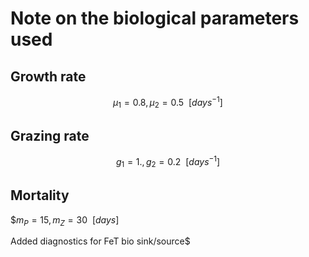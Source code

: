 # Note on the biological parameters used

## Growth rate
$$\mu_1 = 0.8, \mu_2 = 0.5\ \ [days^{-1}]$$
## Grazing rate
$$g_1 = 1., g_2 = 0.2\ \ [days^{-1}]$$
## Mortality
$$m_P = 15, m_Z = 30\ \ [days]$

Added diagnostics for FeT bio sink/source$

